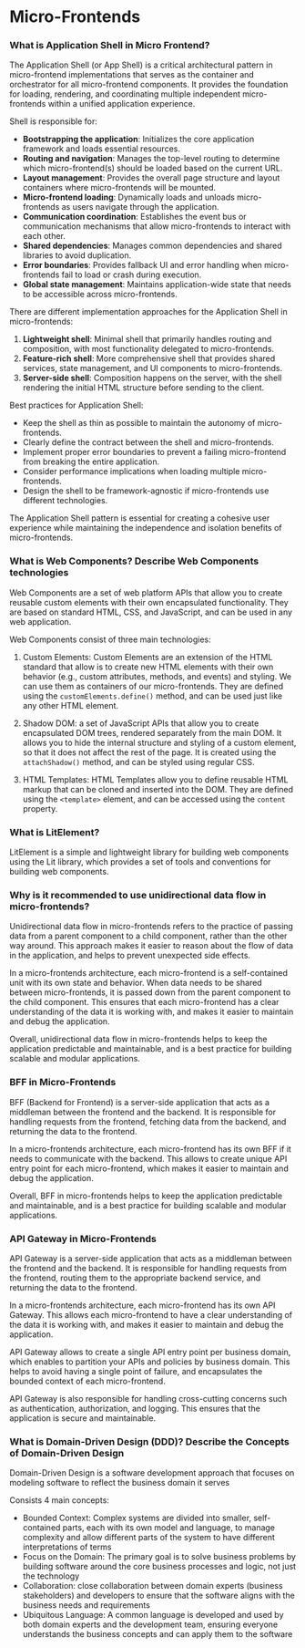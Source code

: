 # Micro-Frontends

### What is Application Shell in Micro Frontend?

The Application Shell (or App Shell) is a critical architectural pattern in micro-frontend implementations that serves as the container and orchestrator for all micro-frontend components. It provides the foundation for loading, rendering, and coordinating multiple independent micro-frontends within a unified application experience.

Shell is responsible for:

- **Bootstrapping the application**: Initializes the core application framework and loads essential resources.
- **Routing and navigation**: Manages the top-level routing to determine which micro-frontend(s) should be loaded based on the current URL.
- **Layout management**: Provides the overall page structure and layout containers where micro-frontends will be mounted.
- **Micro-frontend loading**: Dynamically loads and unloads micro-frontends as users navigate through the application.
- **Communication coordination**: Establishes the event bus or communication mechanisms that allow micro-frontends to interact with each other.
- **Shared dependencies**: Manages common dependencies and shared libraries to avoid duplication.
- **Error boundaries**: Provides fallback UI and error handling when micro-frontends fail to load or crash during execution.
- **Global state management**: Maintains application-wide state that needs to be accessible across micro-frontends.

There are different implementation approaches for the Application Shell in micro-frontends:

1. **Lightweight shell**: Minimal shell that primarily handles routing and composition, with most functionality delegated to micro-frontends.
2. **Feature-rich shell**: More comprehensive shell that provides shared services, state management, and UI components to micro-frontends.
3. **Server-side shell**: Composition happens on the server, with the shell rendering the initial HTML structure before sending to the client.

Best practices for Application Shell:

- Keep the shell as thin as possible to maintain the autonomy of micro-frontends.
- Clearly define the contract between the shell and micro-frontends.
- Implement proper error boundaries to prevent a failing micro-frontend from breaking the entire application.
- Consider performance implications when loading multiple micro-frontends.
- Design the shell to be framework-agnostic if micro-frontends use different technologies.

The Application Shell pattern is essential for creating a cohesive user experience while maintaining the independence and isolation benefits of micro-frontends.

### What is Web Components? Describe Web Components technologies

Web Components are a set of web platform APIs that allow you to create reusable custom elements with their own encapsulated functionality. They are based on standard HTML, CSS, and JavaScript, and can be used in any web application.

Web Components consist of three main technologies:

1. Custom Elements: Custom Elements are an extension of the HTML standard that allow is to create new HTML elements with their own behavior (e.g., custom attributes, methods, and events) and styling. We can use them as containers of our micro-frontends. They are defined using the `customElements.define()` method, and can be used just like any other HTML element.

2. Shadow DOM: a set of JavaScript APIs that allow you to create encapsulated DOM trees, rendered separately from the main DOM. It allows you to hide the internal structure and styling of a custom element, so that it does not affect the rest of the page. It is created using the `attachShadow()` method, and can be styled using regular CSS.

3. HTML Templates: HTML Templates allow you to define reusable HTML markup that can be cloned and inserted into the DOM. They are defined using the `<template>` element, and can be accessed using the `content` property.

### What is LitElement?

LitElement is a simple and lightweight library for building web components using the Lit library, which provides a set of tools and conventions for building web components.

### Why is it recommended to use unidirectional data flow in micro-frontends?

Unidirectional data flow in micro-frontends refers to the practice of passing data from a parent component to a child component, rather than the other way around. This approach makes it easier to reason about the flow of data in the application, and helps to prevent unexpected side effects.

In a micro-frontends architecture, each micro-frontend is a self-contained unit with its own state and behavior. When data needs to be shared between micro-frontends, it is passed down from the parent component to the child component. This ensures that each micro-frontend has a clear understanding of the data it is working with, and makes it easier to maintain and debug the application.

Overall, unidirectional data flow in micro-frontends helps to keep the application predictable and maintainable, and is a best practice for building scalable and modular applications.

### BFF in Micro-Frontends

BFF (Backend for Frontend) is a server-side application that acts as a middleman between the frontend and the backend. It is responsible for handling requests from the frontend, fetching data from the backend, and returning the data to the frontend.

In a micro-frontends architecture, each micro-frontend has its own BFF if it needs to communicate with the backend. This allows to create unique API entry point for each micro-frontend, which makes it easier to maintain and debug the application.

Overall, BFF in micro-frontends helps to keep the application predictable and maintainable, and is a best practice for building scalable and modular applications.

### API Gateway in Micro-Frontends

API Gateway is a server-side application that acts as a middleman between the frontend and the backend. It is responsible for handling requests from the frontend, routing them to the appropriate backend service, and returning the data to the frontend.

In a micro-frontends architecture, each micro-frontend has its own API Gateway. This allows each micro-frontend to have a clear understanding of the data it is working with, and makes it easier to maintain and debug the application.

API Gateway allows to create a single API entry point per business domain, which enables to partition your APIs and policies by business domain. This helps to avoid having a single point of failure, and encapsulates the bounded context of each micro-frontend.

API Gateway is also responsible for handling cross-cutting concerns such as authentication, authorization, and logging. This ensures that the application is secure and maintainable.

### What is Domain-Driven Design (DDD)? Describe the Concepts of Domain-Driven Design

Domain-Driven Design is a software development approach that focuses on modeling software to reflect the business domain it serves

Consists 4 main concepts:

- Bounded Context: Complex systems are divided into smaller, self-contained parts, each with its own model and language, to manage complexity and allow different parts of the system to have different interpretations of terms
- Focus on the Domain: The primary goal is to solve business problems by building software around the core business processes and logic, not just the technology
- Collaboration: close collaboration between domain experts (business stakeholders) and developers to ensure that the software aligns with the business needs and requirements
- Ubiquitous Language: A common language is developed and used by both domain experts and the development team, ensuring everyone understands the business concepts and can apply them to the software
